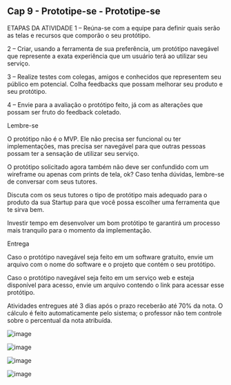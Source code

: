 ## Cap 9 - Prototipe-se - Prototipe-se

ETAPAS DA ATIVIDADE
1 – Reúna-se com a equipe para definir quais serão as telas e recursos que comporão o seu protótipo.

2 – Criar, usando a ferramenta de sua preferência, um protótipo navegável que represente a exata experiência que um usuário terá ao utilizar seu serviço.

3 – Realize testes com colegas, amigos e conhecidos que representem seu público em potencial. Colha feedbacks que possam melhorar seu produto e seu protótipo.

4 – Envie para a avaliação o protótipo feito, já com as alterações que possam ser fruto do feedback coletado.


Lembre-se
 
O protótipo não é o MVP. Ele não precisa ser funcional ou ter implementações, mas precisa ser navegável para que outras pessoas possam ter a sensação de utilizar seu serviço.

O protótipo solicitado agora também não deve ser confundido com um wireframe ou apenas com prints de tela, ok? Caso tenha dúvidas, lembre-se de conversar com seus tutores.

Discuta com os seus tutores o tipo de protótipo mais adequado para o produto da sua Startup para que você possa escolher uma ferramenta que te sirva bem.

Investir tempo em desenvolver um bom protótipo te garantirá um processo mais tranquilo para o momento da implementação.

 

Entrega
 

Caso o protótipo navegável seja feito em um software gratuito, envie um arquivo com o nome do software e o projeto que contém o seu protótipo.

Caso o protótipo navegável seja feito em um serviço web e esteja disponível para acesso, envie um arquivo contendo o link para acessar esse protótipo.

Atividades entregues até 3 dias após o prazo receberão até 70% da nota. O cálculo é feito automaticamente pelo sistema; o professor não tem controle sobre o percentual da nota atribuída.



![image](https://user-images.githubusercontent.com/6618004/206936817-ed13e261-3b55-45d5-95e7-d43d750fdbc4.png)

![image](https://user-images.githubusercontent.com/6618004/206936756-852d482c-3320-4db5-9ddf-7fa7031b142a.png)

![image](https://user-images.githubusercontent.com/6618004/206936772-f77406aa-8647-4db9-919a-da2bbbaeada6.png)

![image](https://user-images.githubusercontent.com/6618004/206936781-ad4ab272-11a9-4c80-aec1-95f9cb9ac801.png)




 
